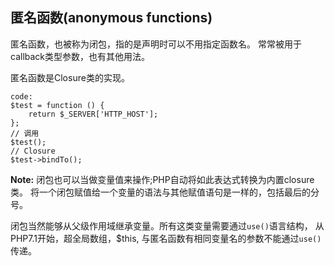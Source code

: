 ## 匿名函数(anonymous functions)

匿名函数，也被称为闭包，指的是声明时可以不用指定函数名。
常常被用于callback类型参数，也有其他用法。

匿名函数是Closure类的实现。

    code:
    $test = function () {
        return $_SERVER['HTTP_HOST'];
    };
    // 调用
    $test();
    // Closure
    $test->bindTo();

**Note:**
闭包也可以当做变量值来操作;PHP自动将如此表达式转换为内置closure类。
将一个闭包赋值给一个变量的语法与其他赋值语句是一样的，包括最后的分号。


闭包当然能够从父级作用域继承变量。所有这类变量需要通过```use()```语言结构，
从PHP7.1开始，超全局数组，$this, 与匿名函数有相同变量名的参数不能通过```use()```传递。